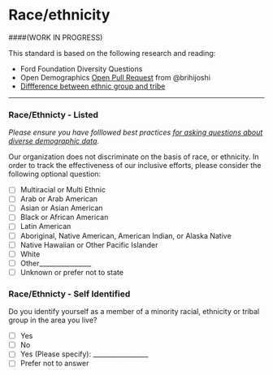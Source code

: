 # Race/ethnicity
####(WORK IN PROGRESS)

This standard is based on the following research and reading:

* Ford Foundation Diversity Questions
* Open Demographics [Open Pull Request](https://github.com/drnikki/open-demographics/issues/14) from @brihijoshi
* [Diffference between ethnic group and tribe](https://www.differencebetween.com/difference-between-ethnic-group-and-vs-tribe/)
----

### Race/Ethnicty - Listed
*Please ensure you have folllowed best practices [for asking questions about diverse demographic data](https://github.com/mozilla/diversity/blob/master/data-metrics/surveys/best-practices-diverse-data.md).*

Our organization does not discriminate on the basis of race, or ethnicity. In order to track the effectiveness of our inclusive efforts, please consider the following optional question:

- [ ] Multiracial or Multi Ethnic
- [ ] Arab or Arab American
- [ ] Asian or Asian American
- [ ] Black or African American
- [ ] Latin American
- [ ] Aboriginal, Native American, American Indian, or Alaska Native
- [ ] Native Hawaiian or Other Pacific Islander
- [ ] White
- [ ] Other________________
- [ ]  Unknown or prefer not to state

### Race/Ethnicty - Self Identified

Do you identify yourself as a member of a minority racial, ethnicity or tribal group in the area you live?
- [ ] Yes
- [ ] No
- [ ] Yes (Please specify): _________________
- [ ] Prefer not to answer

